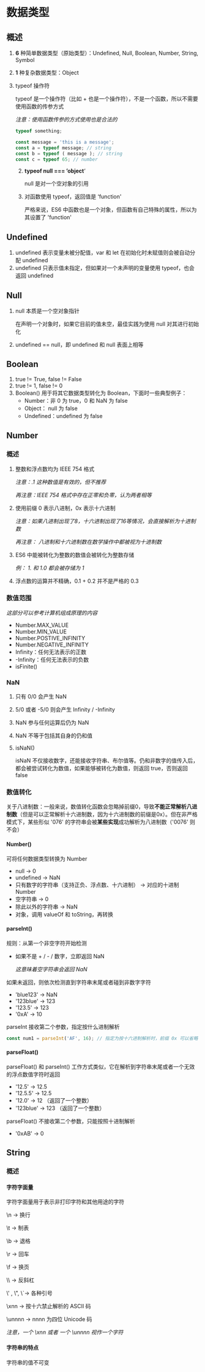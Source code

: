# 数据类型

## 概述

1. **6** 种简单数据类型（原始类型）：Undefined, Null, Boolean, Number, String, Symbol

2. **1** 种复杂数据类型：Object

3. typeof 操作符

   typeof 是一个操作符（比如 + 也是一个操作符），不是一个函数，所以不需要使用函数的传参方式

   *注意：使用函数传参的方式使用也是合法的*

   ```js
   typeof something;
   
   const message = 'this is a message';
   const a = typeof message; // string
   const b = typeof ( message ); // string
   const c = typeof 65; // number
   ```

   2. **typeof null === ’object**‘

      null 是对一个空对象的引用

   3. 对函数使用 typeof，返回值是 ‘function'

      严格来说，ES6 中函数也是一个对象，但函数有自己特殊的属性，所以为其设置了 'function'

## Undefined

1. undefined 表示变量未被分配值，var 和 let 在初始化时未赋值则会被自动分配 undefined
2. undefined 只表示值未指定，但如果对一个未声明的变量使用 typeof，也会返回 undefined

## Null

1. null 本质是一个空对象指针

   在声明一个对象时，如果它目前的值未空，最佳实践为使用 null 对其进行初始化

2. undefined == null，即 undefined 和 null 表面上相等

## Boolean

1. true != True, false != False
2. true != 1, false != 0
3. Boolean() 用于将其它数据类型转化为 Boolean，下面时一些典型例子：
   * Number：非 0 为 true，0 和 NaN 为 false
   * Object： null 为 false
   * Undefined：undefined 为 false

## Number

### 概述

1. 整数和浮点数均为 IEEE 754 格式

   *注意：.1 这种数值是有效的，但不推荐*

   *再注意：IEEE 754 格式中存在正零和负零，认为两者相等*

2. 使用前缀 0 表示八进制，0x 表示十六进制

   *注意：如果八进制出现了8，十六进制出现了16等情况，会直接解析为十进制数*

   *再注意： 八进制和十六进制数在数学操作中都被视为十进制数*

3. ES6 中能被转化为整数的数值会被转化为整数存储

   *例： 1.  和 1.0 都会被存储为 1*

4. 浮点数的运算并不精确，0.1 + 0.2 并不是严格的 0.3

### 数值范围

*这部分可以参考计算机组成原理的内容*

* Number.MAX_VALUE
* Number.MIN_VALUE
* Number.POSTIVE_INFINITY
* Number.NEGATIVE_INFINITY
* Infinity：任何无法表示的正数
* -Infinity：任何无法表示的负数
* isFinite()

### NaN

1. 只有 0/0 会产生 NaN

2. 5/0 或者 -5/0 则会产生 Infinity / -Infinity

3. NaN 参与任何运算后仍为 NaN

4. NaN 不等于包括其自身的仍和值

5. isNaN()

   isNaN 不仅接收数字，还能接收字符串、布尔值等。仍和非数字的值传入后，都会被尝试转化为数值，如果能够被转化为数值，则返回 true，否则返回 false

### 数值转化

关于八进制数：一般来说，数值转化函数会忽略掉前缀0，导致**不能正常解析八进制数**（但是可以正常解析十六进制数，因为十六进制数的前缀是0x）。但在非严格模式下，某些形似 '076' 的字符串会被**某些实现**成功解析为八进制数（'0076' 则不会）

#### Number()

可将任何数据类型转换为 Number

* null -> 0
* undefined -> NaN
* 只有数字的字符串（支持正负、浮点数、十六进制） -> 对应的十进制 Number
* 空字符串 -> 0
* 除此以外的字符串 -> NaN
* 对象，调用 valueOf 和 toString，再转换

#### parseInt()

规则：从第一个非空字符开始检测

* 如果不是 + / - / 数字，立即返回 NaN

  *这意味着空字符串会返回 NaN*

如果未返回，则依次检测直到字符串末尾或者碰到非数字字符

* 'blue123' -> NaN
* '123blue' -> 123
* '123.5' -> 123
* '0xA' -> 10

parseInt 接收第二个参数，指定按什么进制解析

```js
const num1 = parseInt('AF', 16); // 指定为按十六进制解析时，前缀 0x 可以省略
```

#### parseFloat()

parseFloat() 和 parseInt() 工作方式类似，它在解析到字符串末尾或者一个无效的浮点数值字符时返回

* '12.5' -> 12.5
* '12.5.5' -> 12.5
* '12.0' -> 12 （返回了一个整数）
* '123blue' -> 123 （返回了一个整数）

parseFloat()  不接收第二个参数，只能按照十进制解析

* '0xAB' -> 0

## String

### 概述

#### 字符字面量

字符字面量用于表示非打印字符和其他用途的字符

\n -> 换行

\t -> 制表

\b -> 退格

\r -> 回车

\f -> 换页

\\\ -> 反斜杠

\\' , \\", \\`-> 各种引号

\xnn -> 按十六禁止解析的 ASCII 码

\unnnn -> nnnn 为四位 Unicode 码

*注意，一个 \xnn 或者 一个 \unnnn 视作一个字符*

#### 字符串的特点

字符串的值不可变